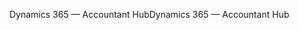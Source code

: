 <span data-ttu-id="dd2ef-101">Dynamics 365 — Accountant Hub</span><span class="sxs-lookup"><span data-stu-id="dd2ef-101">Dynamics 365 — Accountant Hub</span></span>
